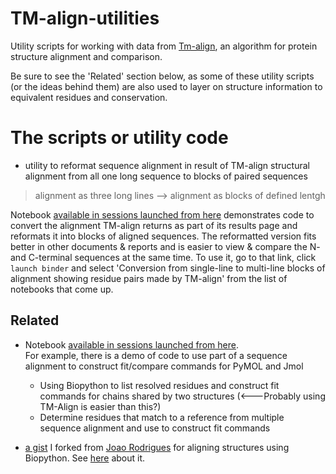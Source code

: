 # TM-align-utilities

Utility scripts for working with data from [Tm-align](https://zhanggroup.org/TM-align/), an algorithm for protein structure alignment and comparison.

Be sure to see the 'Related' section below, as some of these utility scripts (or the ideas behind them) are also used to layer on structure information to equivalent residues and conservation.


# The scripts or utility code

* utility to reformat sequence alignment in result of TM-align structural alignment from all one long sequence to blocks of paired sequences
> alignment as three long lines --> alignment as blocks of defined lentgh

Notebook [available in sessions launched from here](https://github.com/fomightez/cl_demo-binder) demonstrates code to convert the alignment TM-align returns as part of its results page and reformats it into blocks of aligned sequences. The reformatted version fits better in other documents & reports and is easier to view & compare the N- and C-terminal sequences at the same time. To use it, go to that link, click `launch binder` and select 'Conversion from single-line to multi-line blocks of alignment showing residue pairs made by TM-align' from the list of notebooks that come up.    



Related
-------

* Notebook [available in sessions launched from here](https://github.com/fomightez/cl_demo-binder).  
For example, there is a demo of code to use part of a sequence alignment to construct fit/compare commands for PyMOL and Jmol

	- Using Biopython to list resolved residues and construct fit commands for chains shared by two structures  (<---Probably using TM-Align is easier than this?)
	- Determine residues that match to a reference from multiple sequence alignment and use to construct fit commands

* [a gist](https://gist.github.com/fomightez/2601c0f5a13b85cd21b9377169c79836) I forked from [Joao Rodrigues](https://gist.github.com/JoaoRodrigues/e3a4f2139d10888c679eb1657a4d7080) for aligning structures using Biopython. See [here](http://thread.gmane.org/gmane.comp.python.bio.general/8782/focus=8783) about it.
